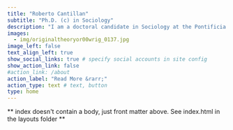 ```yaml
---
title: "Roberto Cantillan"
subtitle: "Ph.D. (c) in Sociology"
description: "I am a doctoral candidate in Sociology at the Pontificia Universidad Católica de Chile and an assistant at the 'Millennium Nucleus for the Study of Labor Market Mismatch' (LM2C2). My doctoral research uses a structural and network perspective to analyze the patterns of mobility, diffusion, and segregation in labor markets from an intragenerational viewpoint."
images:
  - img/originaltheoryor00wrig_0137.jpg
image_left: false
text_align_left: true
show_social_links: true # specify social accounts in site config
show_action_link: false
#action_link: /about
action_label: "Read More &rarr;"
action_type: text # text, button
type: home
---
```


** index doesn't contain a body, just front matter above.
See index.html in the layouts folder **
